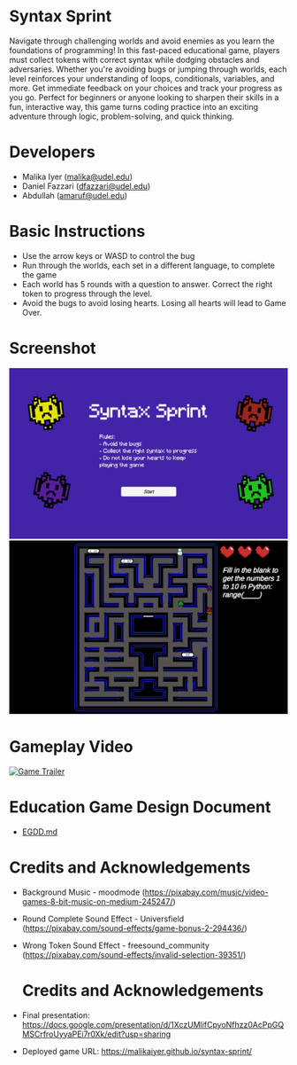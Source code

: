 # Syntax Sprint

Navigate through challenging worlds and avoid enemies as you learn the foundations of programming! In this fast-paced educational game, players must collect tokens with correct syntax while dodging obstacles and adversaries. Whether you're avoiding bugs or jumping through worlds, each level reinforces your understanding of loops, conditionals, variables, and more. Get immediate feedback on your choices and track your progress as you go. Perfect for beginners or anyone looking to sharpen their skills in a fun, interactive way, this game turns coding practice into an exciting adventure through logic, problem-solving, and quick thinking.

# Developers
- Malika Iyer (malika@udel.edu)
- Daniel Fazzari (dfazzari@udel.edu)
- Abdullah (amaruf@udel.edu)

# Basic Instructions
- Use the arrow keys or WASD to control the bug
- Run through the worlds, each set in a different language, to complete the game
- Each world has 5 rounds with a question to answer. Correct the right token to progress through the level.
- Avoid the bugs to avoid losing hearts. Losing all hearts will lead to Game Over.

# Screenshot
![alt text](syntax-sprint-ss1.png) 
![alt text](syntax-sprint-ss2.png)

# Gameplay Video
[![Game Trailer](https://youtu.be/cO3pDCKVwi8)](https://youtu.be/cO3pDCKVwi8)


# Education Game Design Document
- [EGDD.md](EGDD.md)

# Credits and Acknowledgements
- Background Music - moodmode (https://pixabay.com/music/video-games-8-bit-music-on-medium-245247/)
- Round Complete Sound Effect - Universfield (https://pixabay.com/sound-effects/game-bonus-2-294436/)
- Wrong Token Sound Effect - freesound_community (https://pixabay.com/sound-effects/invalid-selection-39351/)
  
  # Credits and Acknowledgements
- Final presentation: https://docs.google.com/presentation/d/1XczUMlifCpyoNfhzz0AcPpGQMSCrfroUyyaPEi7r0Xk/edit?usp=sharing
- Deployed game URL: https://malikaiyer.github.io/syntax-sprint/
